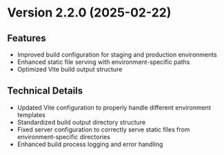 # Version 2.2.0 (2025-02-22)

## Features
- Improved build configuration for staging and production environments
- Enhanced static file serving with environment-specific paths
- Optimized Vite build output structure

## Technical Details
- Updated Vite configuration to properly handle different environment templates
- Standardized build output directory structure
- Fixed server configuration to correctly serve static files from environment-specific directories
- Enhanced build process logging and error handling

